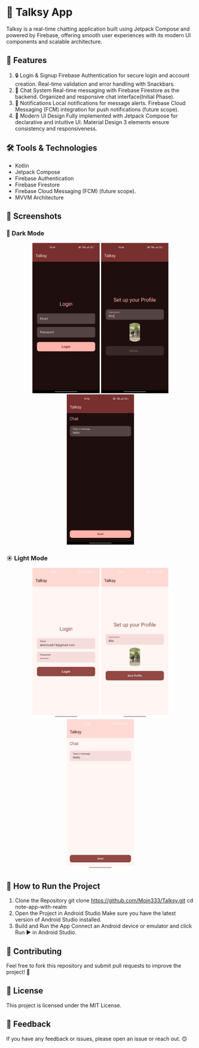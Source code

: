 # 💬 Talksy App
Talksy is a real-time chatting application built using Jetpack Compose and powered by Firebase, offering smooth user experiences with its modern UI components and scalable architecture.

## 🚀 Features
1. 🔒 Login & Signup
Firebase Authentication for secure login and account creation.
Real-time validation and error handling with Snackbars.
2. 💬 Chat System
Real-time messaging with Firebase Firestore as the backend.
Organized and responsive chat interface(Initial Phase).
3. 🔔 Notifications
Local notifications for message alerts.
Firebase Cloud Messaging (FCM) integration for push notifications (future scope).
4. 🎨 Modern UI Design
Fully implemented with Jetpack Compose for declarative and intuitive UI.
Material Design 3 elements ensure consistency and responsiveness.

## 🛠️ Tools & Technologies
- Kotlin
- Jetpack Compose
- Firebase Authentication
- Firebase Firestore
- Firebase Cloud Messaging (FCM) (future scope).
- MVVM Architecture

## 📸 Screenshots

### 🌙 Dark Mode
<p align="center"> <img src="./Screenshot 0 Dark.jpg" alt="Dark Mode Screenshot 1" width="180" /> <img src="./Screenshot 1 Dark.jpg" alt="Dark Mode Screenshot 2" width="180" /> <img src="./Screenshot 2 Dark.jpg" alt="Dark Mode Screenshot 3" width="180" /></p>

### ☀️ Light Mode
<p align="center"> <img src="./Screenshot 0 Light.jpg" alt="Light Mode Screenshot 1" width="180" /> <img src="./Screenshot 1 Light.jpg" alt="Light Mode Screenshot 2" width="180" /> <img src="./Screenshot 2 Light.jpg" alt="Light Mode Screenshot 3" width="180" /></p>

## 🧰 How to Run the Project
1. Clone the Repository
git clone https://github.com/Moin333/Talksy.git
cd note-app-with-realm
2. Open the Project in Android Studio
Make sure you have the latest version of Android Studio installed.
3. Build and Run the App
Connect an Android device or emulator and click Run ▶️ in Android Studio.

## 🤝 Contributing
Feel free to fork this repository and submit pull requests to improve the project! 🎉

## 📄 License
This project is licensed under the MIT License.

## 💬 Feedback
If you have any feedback or issues, please open an issue or reach out. 😊
